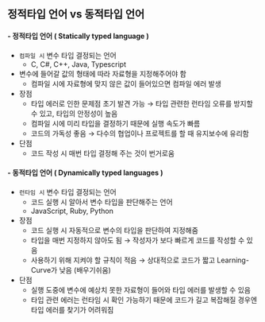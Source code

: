 ## 정적타입 언어 vs 동적타입 언어
#### - 정적타입 언어 ( Statically typed language )
  - `컴파일 시` 변수 타입 결정되는 언어
    - C, C#, C++, Java, Typescript
  - 변수에 들어갈 값의 형태에 따라 자료형을 지정해주어야 함
      - 컴파일 시에 자료형에 맞지 않은 값이 들어있으면 컴파일 에러 발생
  - 장점
      - 타입 에러로 인한 문제점 초기 발견 가능 → 타입 관련한 런타임 오류를 방지할 수 있고, 타입의 안정성이 높음
      - 컴파일 시에 미리 타입을 결정하기 때문에 실행 속도가 빠름
      - 코드의 가독성 좋음 → 다수의 협업이나 프로젝트를 할 때 유지보수에 유리함
  - 단점
      - 코드 작성 시 매번 타입 결정해 주는 것이 번거로움
   
#### - 동적타입 언어 ( Dynamically typed languages )
  - `런타임 시` 변수 타입 결정되는 언어
    - 코드 실행 시 알아서 변수 타입을 판단해주는 언어
    - JavaScript, Ruby, Python
  - 장점
      - 코드 실행 시 자동적으로 변수의 타입을 판단하여 지정해줌
      - 타입을 매번 지정하지 않아도 됨 → 작성자가 보다 빠르게 코드를 작성할 수 있음
      - 사용하기 위해 지켜야 할 규칙이 적음 → 상대적으로 코드가 짧고 Learning-Curve가 낮음 (배우기쉬움)
  - 단점
      - 실행 도중에 변수에 예상치 못한 자료형이 들어와 타입 에러를 발생할 수 있음
      - 타입 관련 에러는 런타임 시 확인 가능하기 때문에 코드가 길고 복잡해질 경우엔 타입 에러를 찾기가 어려워짐
